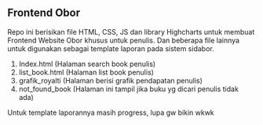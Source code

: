 Frontend Obor
-
Repo ini berisikan file HTML, CSS, JS dan library Highcharts untuk membuat Frontend Website Obor khusus untuk penulis. Dan beberapa file lainnya untuk digunakan sebagai template laporan pada sistem sidabor.

1. Index.html (Halaman search book penulis)
2. list_book.html (Halaman list book penulis)
3. grafik_royalti (Halaman berisi grafik pendapatan penulis)
4. not_found_book (Halaman ini tampil jika buku yg dicari penulis tidak ada)

Untuk template laporannya masih progress, lupa gw bikin wkwk